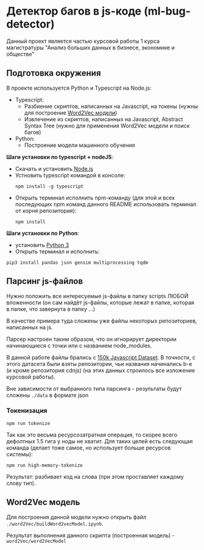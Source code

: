 # Детектор багов в js-коде (ml-bug-detector)

Данный проект является частью курсовой работы 1 курса магистратуры "Анализ больших данных в бизнесе, экономике и обществе"

## Подготовка окружения
В проекте используется Python и Typescript на Node.js:
- Typescript:
    - Разбиение скриптов, написанных на Javascript, на токены
    (нужны для построение [Word2Vec модели](https://habr.com/ru/post/446530/))
    - Извлечение из скриптов, написанных на Javascript,
    Abstract Syntax Tree
    (нужно для применения Word2Vec модели и поиск багов)
- Python:
    - Построение модели машинного обучения

**Шаги установки по typescript + nodeJS**:
- Скачать и установить [Node.js](https://nodejs.org/en/download/)
- Устновить typescript командой в консоле:
    ~~~~
    npm install -g typescript
    ~~~~
- Открыть терминал исполнить npm-команду
(для этой и всех последующих npm команд данного README использовать терминал от корня репозитория):
    ~~~~
    npm install
    ~~~~

**Шаги установки по Python**:
- установить [Python 3](https://www.python.org/downloads/)
- Открыть терминал и исполнить:
~~~~
pip3 install pandas json gensim multiprocessing tqdm
~~~~

## Парсинг js-файлов
Нужно положить все интересуемые js-файлы в папку scripts ЛЮБОЙ вложенности
(он сам найдёт js-файлы, которые лежат в папке, которая в папке, что завернута в папку ...)

В качестве примера туда сложены уже файлы некоторых репозиториев, написанных на js.

Парсер настроен таким образом, что он игнорирует директории начинающиеся с точки или с названием node_modules.

В данной работе файлы брались с 
[150k Javascript Dataset](https://www.sri.inf.ethz.ch/js150).
В точности, c этого датасета были взяты репозитории, чьи названия начинались b-e
(и кроме репозитория cdnjs)
(на этих данных строилось все изложение курсовой работы).

Вне зависимости от выбранного типа парсинга - результаты будут сложены `./data` в формате json
### Токенизация
~~~~
npm run tokenize
~~~~
Так как это весьма ресурсозатратная операция, то скорее всего дефолтных 1.5 гига у ноды не хватит.
Для таких целей есть следующая команда (делает тоже самое, но использует больше ресурсов системы):
~~~~
npm run high-memory-tokenize
~~~~

Результат: разбивает код на слова (при этом проставляет каждому слову тип).

## Word2Vec модель
Для построения данной модели нужно открыть файл `./word2Vec/buildWord2vecModel.ipynb`.

Результат выполнения данного скрипта (построенная модель) - `word2Vec/word2VecModel`
